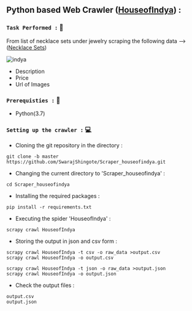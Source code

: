 ## Python based Web Crawler ([HouseofIndya](https://www.houseofindya.com/)) : 

### `Task Performed :` :pencil:
 From list of necklace sets under jewelry scraping the following data -->([Necklace Sets](https://www.houseofindya.com/zyra/necklace-sets/cat))
 
 ![indya](https://user-images.githubusercontent.com/62458537/112197097-b43b3f80-8c31-11eb-9482-d4ecb5384ffe.PNG)

* Description
* Price 
* Url of Images

### `Prerequisties :` :page_with_curl:
* Python(3.7)

### `Setting up the crawler :` :computer:

* Cloning the git repository in the directory : 
 ```
 git clone -b master https://github.com/SwarajShingote/Scraper_houseofindya.git
 ```
* Changing the current directory to 'Scraper_houseofindya' : 
```
cd Scraper_houseofindya
```
* Installing the required packages :
```
pip install -r requirements.txt
```
* Executing the spider 'HouseofIndya' :
```
scrapy crawl HouseofIndya
```
* Storing the output in json and csv form :
```
scrapy crawl HouseofIndya -t csv -o raw_data >output.csv
scrapy crawl HouseofIndya -o output.csv

scrapy crawl HouseofIndya -t json -o raw_data >output.json
scrapy crawl HouseofIndya -o output.json
```
* Check the output files :
```
output.csv
output.json 
```